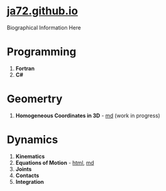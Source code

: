 # [ja72.github.io](https://ja72.github.io/)
Biographical Information Here

# Programming

 1. **Fortran**
 2. **C#**

# Geomertry
 1. **Homogeneous Coordinates in 3D** - [md](Points%20Planes%20and%20Lines.md) (work in progress)

# Dynamics

 1. **Kinematics**
 2. **Equations of Motion** - [html](https://htmlpreview.github.io/?https://github.com/ja72/ja72.github.io/blob/master/Rigid%20Body%20Dynamics.html), [md](Rigid%20Body%20Dynamics.md)
 3. **Joints**
 4. **Contacts**
 5. **Integration**
